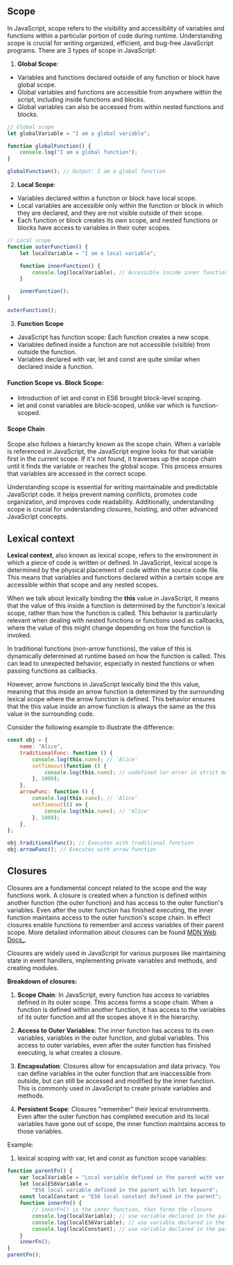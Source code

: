 ## Scope

In JavaScript, scope refers to the visibility and accessibility of variables and functions within a particular portion of code during runtime. Understanding scope is crucial for writing organized, efficient, and bug-free JavaScript programs. There are 3 types of scope in JavaScript:

1. **Global Scope**:

-   Variables and functions declared outside of any function or block have global scope.
-   Global variables and functions are accessible from anywhere within the script, including inside functions and blocks.
-   Global variables can also be accessed from within nested functions and blocks.

```js
// Global scope
let globalVariable = "I am a global variable";

function globalFunction() {
    console.log("I am a global function");
}

globalFunction(); // Output: I am a global function
```

2. **Local Scope**:

-   Variables declared within a function or block have local scope.
-   Local variables are accessible only within the function or block in which they are declared, and they are not visible outside of their scope.
-   Each function or block creates its own scope, and nested functions or blocks have access to variables in their outer scopes.

```js
// Local scope
function outerFunction() {
    let localVariable = "I am a local variable";

    function innerFunction() {
        console.log(localVariable); // Accessible inside inner function
    }

    innerFunction();
}

outerFunction();
```

3. **Function Scope**

-   JavaScript has function scope: Each function creates a new scope.
-   Variables defined inside a function are not accessible (visible) from outside the function.
-   Variables declared with var, let and const are quite similar when declared inside a function.

#### Function Scope vs. Block Scope:

-   Introduction of let and const in ES6 brought block-level scoping.
-   let and const variables are block-scoped, unlike var which is function-scoped.

#### Scope Chain

Scope also follows a hierarchy known as the scope chain. When a variable is referenced in JavaScript, the JavaScript engine looks for that variable first in the current scope. If it's not found, it traverses up the scope chain until it finds the variable or reaches the global scope. This process ensures that variables are accessed in the correct scope.

Understanding scope is essential for writing maintainable and predictable JavaScript code. It helps prevent naming conflicts, promotes code organization, and improves code readability. Additionally, understanding scope is crucial for understanding closures, hoisting, and other advanced JavaScript concepts.

## Lexical context

**Lexical context**, also known as lexical scope, refers to the environment in which a piece of code is written or defined. In JavaScript, lexical scope is determined by the physical placement of code within the source code file. This means that variables and functions declared within a certain scope are accessible within that scope and any nested scopes.

When we talk about lexically binding the **this** value in JavaScript, it means that the value of this inside a function is determined by the function's lexical scope, rather than how the function is called. This behavior is particularly relevant when dealing with nested functions or functions used as callbacks, where the value of this might change depending on how the function is invoked.

In traditional functions (non-arrow functions), the value of this is dynamically determined at runtime based on how the function is called. This can lead to unexpected behavior, especially in nested functions or when passing functions as callbacks.

However, arrow functions in JavaScript lexically bind the this value, meaning that this inside an arrow function is determined by the surrounding lexical scope where the arrow function is defined. This behavior ensures that the this value inside an arrow function is always the same as the this value in the surrounding code.

Consider the following example to illustrate the difference:

```js
const obj = {
    name: "Alice",
    traditionalFunc: function () {
        console.log(this.name); // 'Alice'
        setTimeout(function () {
            console.log(this.name); // undefined (or error in strict mode)
        }, 1000);
    },
    arrowFunc: function () {
        console.log(this.name); // 'Alice'
        setTimeout(() => {
            console.log(this.name); // 'Alice'
        }, 1000);
    },
};

obj.traditionalFunc(); // Executes with traditional function
obj.arrowFunc(); // Executes with arrow function
```

## Closures

Closures are a fundamental concept related to the scope and the way functions work. A closure is created when a function is defined within another function (the outer function) and has access to the outer function's variables. Even after the outer function has finished executing, the inner function maintains access to the outer function's scope chain. In effect closures enable functions to remember and access variables of their parent scope. More detailed information about closures can be found [MDN Web Docs\_](https://developer.mozilla.org/en-US/docs/Web/JavaScript/Closures).

Closures are widely used in JavaScript for various purposes like maintaining state in event handlers, implementing private variables and methods, and creating modules.

**Breakdown of closures:**

1. **Scope Chain**: In JavaScript, every function has access to variables defined in its outer scope. This access forms a scope chain. When a function is defined within another function, it has access to the variables of its outer function and all the scopes above it in the hierarchy.

2. **Access to Outer Variables**: The inner function has access to its own variables, variables in the outer function, and global variables. This access to outer variables, even after the outer function has finished executing, is what creates a closure.

3. **Encapsulation**: Closures allow for encapsulation and data privacy. You can define variables in the outer function that are inaccessible from outside, but can still be accessed and modified by the inner function. This is commonly used in JavaScript to create private variables and methods.

4. **Persistent Scope**: Closures "remember" their lexical environments. Even after the outer function has completed execution and its local variables have gone out of scope, the inner function maintains access to those variables.

Example:

1. lexical scoping with var, let and const as function scope variables:

```js
function parentFn() {
    var localVariable = "Local variable defined in the parent with var keyword";
    let localES6Variable =
        "ES6 local variable defined in the parent with let keyword";
    const localConstant = "ES6 local constant defined in the parent";
    function innerFn() {
        // innerFn() is the inner function, that forms the closure
        console.log(localVariable); // use variable declared in the parent function
        console.log(localES6Variable); // use variable declared in the parent function
        console.log(localConstant); // use variable declared in the parent function
    }
    innerFn();
}
parentFn();
```
